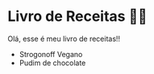  # Livro de Receitas :man_cook:

Olá, esse é meu livro de receitas!!

- Strogonoff Vegano
- Pudim de chocolate